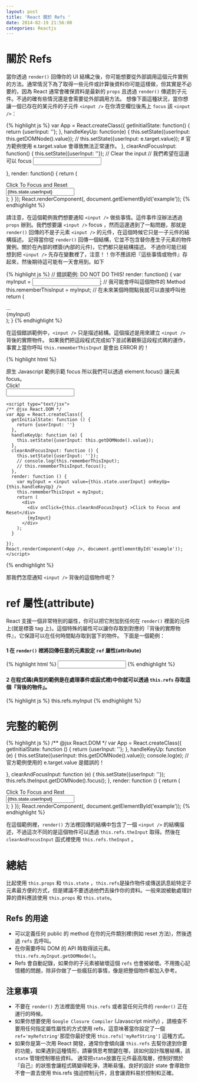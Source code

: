```yaml
---
layout: post
title: 'React 關於 Refs '
date: 2014-02-19 21:56:00
categories: Reactjs
---
```


# 關於 Refs
當你透過 `render()` 回傳你的 UI 結構之後，你可能想要從外部調用這個元件實例的方法。通常情況下為了取得一些元件或計算後資料你可能這樣做，但其實是不必要的，因為 React 通常會確保資料是最新的 `props` 且透過 `render()` 傳遞到子元件。不過的確有些情況還是會需要從外部調用方法。
想像下面這種狀況，當你想讓一個已存在的某元件的子元件 `<input />` 在你清空欄位後馬上 `focus` 該 `<input />`：

{% highlight js %}
var App = React.createClass({
  getInitialState: function() {
    return {userInput: ''};
  },
  handleKeyUp: function(e) {
    this.setState({userInput: this.getDOMNode().value});
    // this.setState({userInput: e.target.value}); # 官方範例使用 e.target.value 會導致無法正常運作。
  },
  clearAndFocusInput: function() {
    this.setState({userInput: ''}); // Clear the input
    // 我們希望在這邊可以 focus <input />

  },
  render: function() {
    return (
      <div>
        <div onClick={this.clearAndFocusInput}>
          Click To Focus and Reset
        </div>
        <input
          ref="theInput"
          value={this.state.userInput}
          onKeyUp={this.handleKeyUp}
        />
      </div>
    );
  }
});
React.renderComponent(<App />, document.getElementById('example'));
{% endhighlight %}

請注意，在這個範例我們想要通知 `<input />` 做些事情。這件事件沒辦法透過 `props` 辦到。我們想要讓 `<input />` focus ，然而這邊遇到了一點問題，那就是 `render()` 回傳的不是子元素 `<input />` 的元件，在這個時候它只是一子元件的結構描述。
記得當你從 `render()` 回傳一個結構，它並不包含替你產生子元素的物件實例。關於在內部的標簽(內部的元件)，它們都只是結構描述。
不過你可能已經想到把 `<input />` 先存在變數裡了，注意！！你不應該把『這些事情或物件』存起來，然後期待這可能有一天會用到。如下

{% highlight js %}
// 錯誤範例: DO NOT DO THIS!
render: function() {
  var myInput = <input />;          // 我可能會呼叫這個物件的 Method
  this.rememberThisInput = myInput; // 在未來某個時間點我就可以直接呼叫他
  return (
    <div>
      <div>...</div>
      {myInput}
    </div>
  );
}
{% endhighlight %}

在這個錯誤範例中，`<input />` 只是描述結構。這個描述是用來建立 `<input />` 背後的實際物件。
如果我們把這段程式完成如下並試著觀察這段程式碼的運作，事實上當你呼叫 `this.rememberThisInput` 是會出 ERROR 的！

{% highlight html %}
<html>
  <head>
    <title>Hello React</title>
    <script src="http://fb.me/react-0.8.0.js"></script>
    <script src="http://fb.me/JSXTransformer-0.8.0.js"></script>
    <script src="http://code.jquery.com/jquery-1.10.0.min.js"></script>
  </head>
  <body>
    <div id="example"></div>
    <div>
      原生 Javascript 範例示範 focus 所以我們可以透過 element.focus() 讓元素 focus。
      <div id='test-trigger'>Click!</div>
      <input type='text' id='test' />
    </div>
    <script>
    /* 原生 Javascript 範例示範 focus */
    var HandleClick = function (e) {
      var el = document.getElementById('test');
      el.focus();
    };
    var el = document.getElementById('test-trigger');
    if (el.addEventListener) {
      el.addEventListener('click', HandleClick, false);
    } else {
      el.attachEvent('onclick', HandleClick);
    }
    </script>

    <script type="text/jsx">
    /** @jsx React.DOM */
    var App = React.createClass({
      getInitialState: function () {
        return {userInput: ''}
      },
      handleKeyUp: function (e) {
        this.setState({userInput: this.getDOMNode().value});
      },
      clearAndFocusInput: function () {
        this.setState({userInput: ''});
        // console.log(this.rememberThisInput);
        // this.rememberThisInput.focus();
      },
      render: function () {
        var myInput = <input value={this.state.userInput} onKeyUp={this.handleKeyUp} />
        this.rememberThisInput = myInput;
        return (
          <div>
            <div onClick={this.clearAndFocusInput} >Click to Focus and Reset</div>
            {myInput}
          </div>
        );
      }

    });
    React.renderComponent(<App />, document.getElementById('example'));
    </script>
  </body>
</html>
{% endhighlight %}

那我們怎麼通知 `<input />` 背後的這個物件呢？

# ref 屬性(attribute)
React 支援一個非常特別的屬性，你可以把它附加到任何在 `render()` 裡面的元件上(就是標簽 tag 上)。這個特殊的屬性可以讓你存取到對應的『背後的實際物件』，它保證可以在任何時間點存取到當下的物件。
下面是一個範例：

#### 1 在 `render()` 裡將回傳任意的元素設定 `ref` 屬性(attribute)

{% highlight html %}
<input ref='myInput' />
{% endhighlight %}

#### 2 在程式碼(典型的範例是在處理事件或函式裡)中你就可以透過 `this.refs` 存取這個『背後的物件』。

{% highlight js %}
this.refs.myInput
{% endhighlight %}

# 完整的範例

{% highlight js %}
/** @jsx React.DOM */
var App = React.createClass({
  getInitialState: function () {
    return {userInput: ''};
  },
  handleKeyUp: function (e) {
    this.setState({userInput: this.getDOMNode().value});
    console.log(e); // 官方範例使用的 e.target.value 是錯誤的！

  },
  clearAndFocusInput: function (e) {
    this.setState({userInput: ''});
    this.refs.theInput.getDOMNode().focus();
  },
  render: function () {
    return (
      <div>
        <div onClick={this.clearAndFocusInput}>
          Click To Focus and Rest
        </div>
        <input ref='theInput'
               value={this.state.userInput}
               onKeyUp={this.handleKeyUp} />
      </div>
    );
  }
});
React.renderComponent(<App />, document.getElementById('example'));
{% endhighlight %}

在這個範例裡，`render()` 方法裡回傳的結構中包含了一個 `<input />` 的結構描述，不過這次不同的是這個物件可以透過 `this.refs.theInput` 取得。然後在 `clearAndFocusInput` 函式裡使用 `this.refs.theInput` 。

# 總結
比起使用 `this.props` 和 `this.state` ，`this.refs`是操作物件或傳送訊息給特定子元素最方便的方式，但是建議不要透過他們去操作你的資料。一般來說被動處理計算的資料應該使用 `this.props` 和 `this.state`。
## Refs 的用途
* 可以定義任何 public 的 method 在你的元件類別裡(例如 reset 方法)，然後透過 `refs` 去呼叫。
* 在你需要呼叫 DOM 的 API 時取得該元素。`this.refs.myInput.getDOMNode()`。
* Refs 會自動記錄，如果你的子元素被破壞這個 `refs` 也會被破壞。不用擔心記憶體的問題，除非你做了一些瘋狂的事情，像是把整個物件都加入參考。

## 注意事項
* 不要在 `render()` 方法裡面使用 `this.refs` 或者當任何元件的 `render()` 正在運行的時候。
* 如果你想要使用 `Google Closure Compiler` (Javascript minify) ，請檢查不要用任何指定屬性屬性的方式使用 refs，這意味著當你設定了一個 `ref='myRefstring'`那麼你最好使用 `this.refs['myRefString']` 這種方式。
* 如果你是第一次用 React 開發，通常你會傾向讓 `this.refs` 去幫你達到你要的功能，如果遇到這種情形，請審慎思考關鍵在哪，該如何設計階層結構，該 `state` 管理控制哪些資料。
通常把`state`放置在元件最高階層，控制好關於『自己』的狀態會讓程式碼變得乾淨，清晰易懂。良好的設計 state 會導致你不會一直去使用 this.refs 強迫控制元件，且會讓資料易於控制和正確。